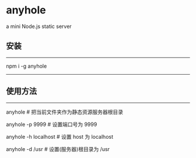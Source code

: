 # anyhole

a mini Node.js static server

## 安装

---

npm i -g anyhole

---

## 使用方法

---

anyhole # 把当前文件夹作为静态资源服务器根目录

anyhole -p 9999 # 设置端口号为 9999

anyhole -h localhost # 设置 host 为 localhost

anyhole -d /usr # 设置(服务器)根目录为 /usr

